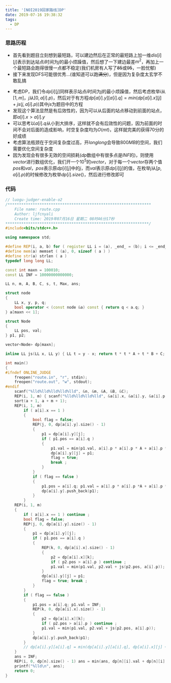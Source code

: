 ```yaml
---
title: '[NOI2019回家路线]DP'
date: 2019-07-16 19:38:32
tags:
  - DP
---
```


### 思路历程

* 首先看到题目立刻想到最短路，可以建边然后在正常的最短路上加一维$dis[i][j]$表示到达站点$i$时间为$j$的最小烦躁值，然后想了一下建边最差$m^2$，再加上一个最短路会跑得很慢一点都不稳定(我们机房有人写了~~85~~或~~95~~，一脸忧郁)
* 接下来发现DFS可能很优秀...(谁知道可以跑~~满分~~)，但是因为复杂度太玄学不敢乱搞

<!-- more -->

* 考虑DP，我们令$dp[i][j]$同样表示站点$i$时间为$j$的最小烦躁值，然后考虑枚举$i$从$[1,m]$，$j$从$[0,a[i].p)$，然后对于有方程$dp[a[i].y][a[i].q]=min(dp[a[i].x][j]+js(j,a[i].p))$其中$js$为题目中的方程
* 发现这个算法显然是有后效性的，因为可以从后面的站点移动到前面的站点，即$a[i].x>a[i].y$
* 可以思考以$a[i].q$从小到大排序，这样就不会有后效性的问题，因为前面的时间不会对后面的造成影响，时空复杂度均为$O(mt)$，这样就完美的获得70分的好成绩
* 考虑算法瓶颈在于空间复杂度过高，开$long long$会导致$800MB$的空间，我们需要优化空间复杂度
* 因为发现会有很多无效的空间损耗($dp$数组中有很多点是$INF$的)，则使用$vector$进行数组优化，我们开一个$10^5$的$vector$，对于每一个$vector$存两个值$pos$和$val$，$pos$表示原$dp[i][j]$中的$j$，而$val$表示原$dp[i][j]$的值，在枚举$j$从$[p,a[i].p)$的时候修改为枚举$dp[i].size()$，然后进行修改即可

### 代码

```c++
// luogu-judger-enable-o2
/***************************************************************
    File name: route.cpp
    Author: ljfcnyali
    Create time: 2019年07月16日 星期二 08时46分17秒
***************************************************************/
#include<bits/stdc++.h>

using namespace std;

#define REP(i, a, b) for ( register LL i = (a), _end_ = (b); i <= _end_; ++ i ) 
#define mem(a) memset ( (a), 0, sizeof ( a ) ) 
#define str(a) strlen ( a ) 
typedef long long LL;

const int maxn = 100010;
const LL INF = 10000000000000;

LL n, m, A, B, C, s, t, Max, ans;

struct node
{
    LL x, y, p, q;
    bool operator < (const node &a) const { return q < a.q; }
} a[maxn << 1];

struct Node
{
    LL pos, val;
} p1, p2;

vector<Node> dp[maxn];

inline LL js(LL x, LL y) { LL t = y - x; return t * t * A + t * B + C; }

int main()
{
#ifndef ONLINE_JUDGE
    freopen("route.in", "r", stdin);
    freopen("route.out", "w", stdout);
#endif
    scanf("%lld%lld%lld%lld%lld", &n, &m, &A, &B, &C);
    REP(i, 1, m) { scanf("%lld%lld%lld%lld", &a[i].x, &a[i].y, &a[i].p, &a[i].q); Max = max(Max, a[i].q); }
    sort(a + 1, a + m + 1);
    REP(i, 1, m) 
        if ( a[i].x == 1 ) 
        {
            bool flag = false;
            REP(j, 0, dp[a[i].y].size() - 1)
            {
                p1 = dp[a[i].y][j];
                if ( p1.pos == a[i].q ) 
                {
                    p1.val = min(p1.val, a[i].p * a[i].p * A + a[i].p * B + C);
                    dp[a[i].y][j] = p1;
                    flag = true;
                    break ;
                }
            }
            if ( flag == false ) 
            {
                p1.pos = a[i].q; p1.val = a[i].p * a[i].p *A + a[i].p * B + C;
                dp[a[i].y].push_back(p1);
            }
        }
    REP(i, 1, m)
    {
        if ( a[i].x == 1 ) continue ;
        bool flag = false;
        REP(j, 0, dp[a[i].y].size() - 1)
        {
            p1 = dp[a[i].y][j];
            if ( p1.pos == a[i].q ) 
            {
                REP(k, 0, dp[a[i].x].size() - 1)
                {
                    p2 = dp[a[i].x][k];
                    if ( p2.pos > a[i].p ) continue ;
                    p1.val = min(p1.val, p2.val + js(p2.pos, a[i].p));
                }
                dp[a[i].y][j] = p1;
                flag = true; break ;
            }
        }
        if ( flag == false ) 
        {
            p1.pos = a[i].q; p1.val = INF;
            REP(k, 0, dp[a[i].x].size() - 1) 
            {
                p2 = dp[a[i].x][k];
                if ( p2.pos > a[i].p ) continue ;
                p1.val = min(p1.val, p2.val + js(p2.pos, a[i].p));
            }
            dp[a[i].y].push_back(p1);
        }
        // dp[a[i].y][a[i].q] = min(dp[a[i].y][a[i].q], dp[a[i].x][j] + js(j, a[i].p));
    }
    ans = INF;
    REP(i, 0, dp[n].size() - 1) ans = min(ans, dp[n][i].val + dp[n][i].pos);
    printf("%lld\n", ans);
    return 0;
}
```

